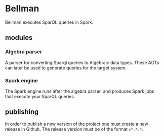 # Bellman

Bellman executes SparQL queries in Spark.

## modules

### Algebra parser

A parser for converting Sparql queries to Algebraic data types. These
ADTs can later be used to generate queries for the target system.

### Spark engine

The Spark engine runs after the algebra parser, and produces Spark
jobs that execute your SparQL queries.

## publishing

In order to publish a new version of the project one must create a new
release in Github.  The release version must be of the format `v*.*.*`.
